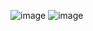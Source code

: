 ![image](https://github.com/niteazi/Design-Standards-Java---Exercice-1-/assets/130102204/48d2c53f-0882-4de0-8a4d-c50f61d7c4bb)
![image](https://github.com/niteazi/Design-Standards-Java---Exercises1-2/assets/130102204/9dfb9a30-61d3-4973-adf7-043a1d879c7f)

